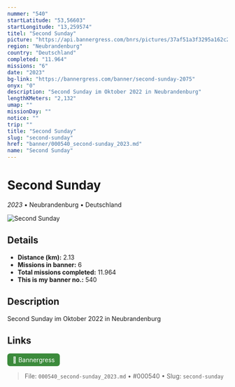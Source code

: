 ```yaml
---
nummer: "540"
startLatitude: "53,56603"
startLongitude: "13,259574"
titel: "Second Sunday"
picture: "https://api.bannergress.com/bnrs/pictures/37af51a3f3295a162c245f325a7e4d61"
region: "Neubrandenburg"
country: "Deutschland"
completed: "11.964"
missions: "6"
date: "2023"
bg-link: "https://bannergress.com/banner/second-sunday-2075"
onyx: "0"
description: "Second Sunday im Oktober 2022 in Neubrandenburg"
lengthKMeters: "2,132"
umap: ""
missionDay: ""
notice: ""
trip: ""
title: "Second Sunday"
slug: "second-sunday"
href: "banner/000540_second-sunday_2023.md"
name: "Second Sunday"
---
```

# Second Sunday

*2023* • Neubrandenburg • Deutschland

![Second Sunday](https://api.bannergress.com/bnrs/pictures/37af51a3f3295a162c245f325a7e4d61)



## Details
- **Distance (km):** 2.13
- **Missions in banner:** 6
- **Total missions completed:** 11.964
- **This is my banner no.:** 540



## Description
Second Sunday im Oktober 2022 in Neubrandenburg



## Links
<a href="https://bannergress.com/banner/second-sunday-2075" target="_blank" style="display:inline-block;margin-right:8px;padding:6px 12px;background:#3c8b3c;color:#fff;text-decoration:none;border-radius:6px;">🔗 Bannergress</a>



> File: `000540_second-sunday_2023.md`
> • #000540
> • Slug: `second-sunday`
